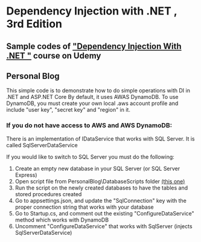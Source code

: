 # Dependency Injection with .NET , 3rd Edition
## Sample codes of ["Dependency Injection With .NET "](https://www.udemy.com/dependency-injection-in-net-core-2-and-aspnet-core-2/?couponCode=REFLECTIONINCRS) course on Udemy

## Personal Blog
This simple code is to demonstrate how to do simple operations with DI in .NET  and ASP.NET Core
By default, it uses AWAS DynamoDB. To use DynamoDB, you must create your own local .aws account profile and include "user key", "secret key" and "region" in it.

### If you do not have access to AWS and AWS DynamoDB:
There is an implementation of IDataService that works with SQL Server. It is called SqlServerDataService

If you would like to switch to SQL Server you must do the following:

1. Create an empty new database in your SQL Server (or SQL Server Express)
2. Open script file from PersonalBlog\DatabaseScripts folder [(this one)](https://github.com/aussiearef/DependencyInjectionV2/blob/master/PersonalBlog/DatabaseScripts/Create_All_Objects.sql)
3. Run the script on the newly created databases to have the tables and stored procedures created
4. Go to appsettings.json, and update the "SqlConnection" key with the proper connection string that works with your database
5. Go to Startup.cs, and comment out the existing "ConfigureDataService" method which works with DynamoDB
6. Uncomment "ConfigureDataService" that works with SqlServer (injects SqlServerDataService)
